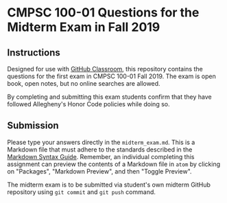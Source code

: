 # CMPSC 100-01 Questions for the Midterm Exam in Fall 2019

## Instructions

Designed for use with [GitHub Classroom](https://classroom.github.com/), this repository
contains the questions for the first exam in CMPSC 100-01 Fall 2019. The exam is open book, open notes, but no online searches are allowed.

By completing and submitting this exam students confirm that they have followed Allegheny's Honor Code policies while doing so. 

## Submission

Please type your answers directly in the `midterm_exam.md`. This is a Markdown file that must
adhere to the standards described in the
[Markdown Syntax Guide](https://guides.github.com/features/mastering-markdown/).
Remember, an individual completing this assignment can preview the contents of a
Markdown file in `atom` by clicking on "Packages", "Markdown Preview", and then
"Toggle Preview".

The midterm exam is to be submitted via student's own midterm GitHub repository using `git commit` and `git push` command.
